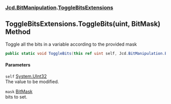 ### [Jcd.BitManipulation](Jcd_BitManipulation.md 'Jcd.BitManipulation').[ToggleBitsExtensions](Jcd_BitManipulation_ToggleBitsExtensions.md 'Jcd.BitManipulation.ToggleBitsExtensions')
## ToggleBitsExtensions.ToggleBits(uint, BitMask) Method
Toggle all the bits in a variable according to the provided mask   
```csharp
public static void ToggleBits(this ref uint self, Jcd.BitManipulation.BitMask mask);
```
#### Parameters
<a name='Jcd_BitManipulation_ToggleBitsExtensions_ToggleBits(uint_Jcd_BitManipulation_BitMask)_self'></a>
`self` [System.UInt32](https://docs.microsoft.com/en-us/dotnet/api/System.UInt32 'System.UInt32')  
The value to be modified.
  
<a name='Jcd_BitManipulation_ToggleBitsExtensions_ToggleBits(uint_Jcd_BitManipulation_BitMask)_mask'></a>
`mask` [BitMask](Jcd_BitManipulation_BitMask.md 'Jcd.BitManipulation.BitMask')  
bits to set.
  
